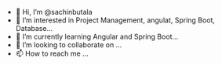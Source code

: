 - 👋 Hi, I’m @sachinbutala
- 👀 I’m interested in Project Management, angulat, Spring Boot, Database...
- 🌱 I’m currently learning Angular and Spring Boot...
- 💞️ I’m looking to collaborate on ...
- 📫 How to reach me ...

<!---
sachinbutala/sachinbutala is a ✨ special ✨ repository because its `README.md` (this file) appears on your GitHub profile.
You can click the Preview link to take a look at your changes.
--->
